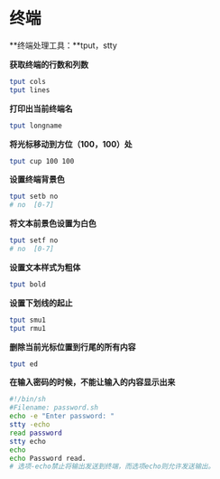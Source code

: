 # 终端

**终端处理工具：**tput，stty

**获取终端的行数和列数**

```bash
tput cols
tput lines
```

**打印出当前终端名**

```bash
tput longname
```

**将光标移动到方位（100，100）处**

```bash
tput cup 100 100
```

**设置终端背景色**

```bash
tput setb no
# no  [0-7]
```

**将文本前景色设置为白色**

```bash
tput setf no
# no  [0-7]
```

**设置文本样式为粗体**

```bash
tput bold
```

**设置下划线的起止**

```bash
tput smu1
tput rmu1
```

**删除当前光标位置到行尾的所有内容**

```bash
tput ed
```

**在输入密码的时候，不能让输入的内容显示出来**

```bash
#!/bin/sh
#Filename: password.sh
echo -e "Enter password: "
stty -echo
read password
stty echo
echo
echo Password read.
# 选项-echo禁止将输出发送到终端，而选项echo则允许发送输出。
```




